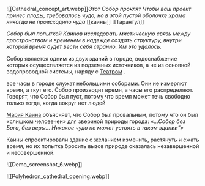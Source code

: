 ![[Cathedral_concept_art.webp]]_Этот Собор проклят_
_Чтобы ваш проект принес плоды, требовалось чудо, но в этой пустой оболочке храма никогда не происходило чуда_
[[каины]] [[Тарантул]] 

_Собор был попыткой Каинов исследовать мистическую связь между пространством и временем в надежде создать структуру, внутри которой время будет вести себя странно. Им это удалось._

Собор является одним из двух зданий в городе, водоснабжение которых осуществляется из подземных источников, а не из основной водопроводной системы, наряду с [Театром](https://pathologic.fandom.com/wiki/Theatre "Театр") .

все часы в городе служат небольшими соборами. Они не измеряют время, а ткут его. Собор производит время, а часы его распределяют. Говорят, что Собор был пуст, потому что время может течь свободно только тогда, когда вокруг нет людей

[Мария Каина](https://pathologic.fandom.com/wiki/Maria_Kaina "Мария Каина") объясняет, что Собор был провальным, потому что он был «слишком человечен» для звериной природы города: _«...Собор без Бога, без веры... Никакое чудо не может устоять в таком здании"»_

Каины спроектировали здание с желанием изменить, растянуть и сжать время, но их попытка бросить вызов природе оказалась незавершенной и несовершенной.

![[Demo_screenshot_6.webp]]

![[Polyhedron_cathedral_opening.webp]]